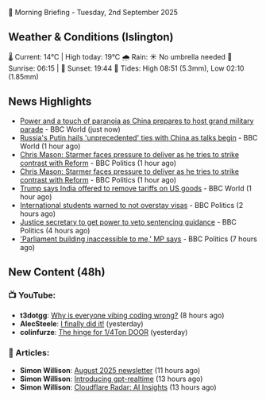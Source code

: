 🌅 Morning Briefing - Tuesday, 2nd September 2025

## Weather & Conditions (Islington)

🌡️ Current: 14°C | High today: 19°C
🌧️ Rain: ☀️ No umbrella needed
🌅 Sunrise: 06:15 | 🌇 Sunset: 19:44
🌊 Tides: High 08:51 (5.3mm), Low 02:10 (1.85mm)

## News Highlights

- [Power and a touch of paranoia as China prepares to host grand military parade](https://www.bbc.com/news/articles/cn020wrnw78o?at_medium=RSS&at_campaign=rss) - BBC World (just now)
- [Russia's Putin hails 'unprecedented' ties with China as talks begin](https://www.bbc.com/news/articles/cr4e4ngvvnro?at_medium=RSS&at_campaign=rss) - BBC World (1 hour ago)
- [Chris Mason: Starmer faces pressure to deliver as he tries to strike contrast with Reform](https://www.bbc.com/news/articles/c8jpj8knvn8o?at_medium=RSS&at_campaign=rss) - BBC Politics (1 hour ago)
- [Chris Mason: Starmer faces pressure to deliver as he tries to strike contrast with Reform](https://www.bbc.com/news/articles/c8jpj8knvn8o?at_medium=RSS&at_campaign=rss) - BBC Politics (1 hour ago)
- [Trump says India offered to remove tariffs on US goods](https://www.bbc.com/news/articles/cn0r014p828o?at_medium=RSS&at_campaign=rss) - BBC World (1 hour ago)
- [International students warned to not overstay visas](https://www.bbc.com/news/articles/cn858lx34vvo?at_medium=RSS&at_campaign=rss) - BBC Politics (2 hours ago)
- [Justice secretary to get power to veto sentencing guidance](https://www.bbc.com/news/articles/cn848g3ll09o?at_medium=RSS&at_campaign=rss) - BBC Politics (4 hours ago)
- ['Parliament building inaccessible to me,' MP says](https://www.bbc.com/news/articles/crkz1j18g0do?at_medium=RSS&at_campaign=rss) - BBC Politics (7 hours ago)

## New Content (48h)
### 📺 YouTube:

- **t3dotgg**: [Why is everyone vibing coding wrong?](https://www.youtube.com/watch?v=6TMPWvPG5GA) (8 hours ago)
- **AlecSteele**: [I finally did it!](https://www.youtube.com/watch?v=hsSwW7v3as0) (yesterday)
- **colinfurze**: [The hinge for 1/4Ton DOOR](https://www.youtube.com/shorts/4DA-KpWwxfo) (yesterday)

### 📝 Articles:

- **Simon Willison**: [August 2025 newsletter](https://simonwillison.net/2025/Sep/1/august-2025/#atom-everything) (11 hours ago)
- **Simon Willison**: [Introducing gpt-realtime](https://simonwillison.net/2025/Sep/1/introducing-gpt-realtime/#atom-everything) (13 hours ago)
- **Simon Willison**: [Cloudflare Radar: AI Insights](https://simonwillison.net/2025/Sep/1/cloudflare-radar-ai-insights/#atom-everything) (13 hours ago)
